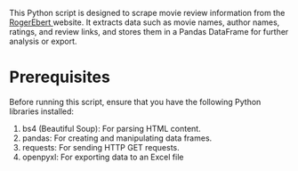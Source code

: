This Python script is designed to scrape movie review information from the <a href= "https://www.rogerebert.com/" > RogerEbert </a>  website. 
It extracts data such as movie names, author names, ratings, and review links, and stores them in a Pandas DataFrame for further analysis or export.


# Prerequisites
Before running this script, ensure that you have the following Python libraries installed:

1. bs4 (Beautiful Soup): For parsing HTML content.
2. pandas: For creating and manipulating data frames.
3. requests: For sending HTTP GET requests.
4. openpyxl: For exporting data to an Excel file 
